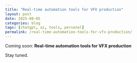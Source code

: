 ```yaml
---
title: "Real-time automation tools for VFX production"
layout: post
date: 2025-08-05
categories: blog
tags: [chatgpt, ai, tools, personal]
permalink: /real-time-automation-tools-for-vfx-production/
---
```


Coming soon: **Real-time automation tools for VFX production**

Stay tuned.
